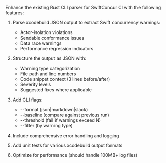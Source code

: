 Enhance the existing Rust CLI parser for SwiftConcur CI with the following features:

1. Parse xcodebuild JSON output to extract Swift concurrency warnings:
   - Actor-isolation violations
   - Sendable conformance issues
   - Data race warnings
   - Performance regression indicators

2. Structure the output as JSON with:
   - Warning type categorization
   - File path and line numbers
   - Code snippet context (3 lines before/after)
   - Severity levels
   - Suggested fixes where applicable

3. Add CLI flags:
   - --format (json|markdown|slack)
   - --baseline (compare against previous run)
   - --threshold (fail if warnings exceed N)
   - --filter (by warning type)

4. Include comprehensive error handling and logging
5. Add unit tests for various xcodebuild output formats
6. Optimize for performance (should handle 100MB+ log files)